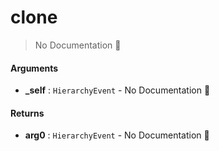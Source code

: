 # clone

> No Documentation 🚧

#### Arguments

- **\_self** : `HierarchyEvent` \- No Documentation 🚧

#### Returns

- **arg0** : `HierarchyEvent` \- No Documentation 🚧